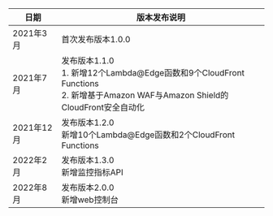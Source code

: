 | 日期       | 版本发布说明 |
|----------|--------|
| 2021年3月 | 首次发布版本1.0.0   |
| 2021年7月 | 发布版本1.1.0 <br> 1. 新增12个Lambda@Edge函数和9个CloudFront Functions<br>2. 新增基于Amazon WAF与Amazon Shield的CloudFront安全自动化   |
| 2021年12月 | 发布版本1.2.0 <br>新增10个Lambda@Edge函数和2个CloudFront Functions|
| 2022年2月 | 发布版本1.3.0 <br>新增监控指标API |
| 2022年8月 | 发布版本2.0.0 <br>新增web控制台 |

